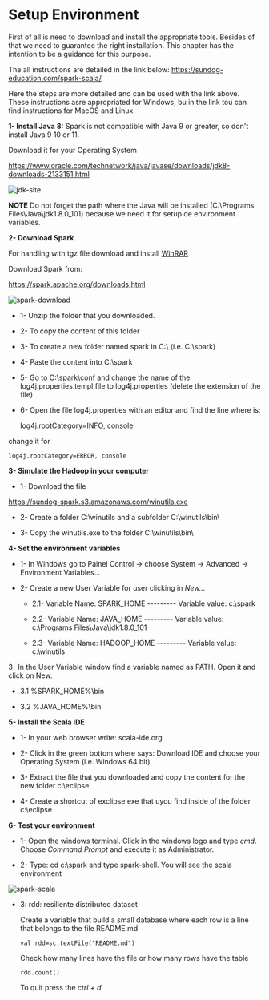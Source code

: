 # Setup Environment

First of all is need to download and install the appropriate tools. Besides of that we need to guarantee the right installation.
This chapter has the intention to be a guidance for this purpose.

The all instructions are detailed in the link below:
https://sundog-education.com/spark-scala/

Here the steps are more detailed and can be used with the link above. These instructions asre appropriated for Windows, bu in the link tou can find instructions for MacOS and Linux.

**1- Install Java 8:** Spark is not compatible with Java 9 or greater, so don't install Java 9 10 or 11.

  Download it for your Operating System
  
   https://www.oracle.com/technetwork/java/javase/downloads/jdk8-downloads-2133151.html
  
   ![jdk-site](https://user-images.githubusercontent.com/37953610/58574743-8c970e00-8238-11e9-9bfa-826e919a2850.JPG)

**NOTE** Do not forget the path where the Java will be installed (C:\Programs Files\Java\jdk1.8.0_101\) because we need it for setup de environment variables.

**2- Download Spark**

For handling with tgz file download and install [WinRAR](www.rarlab.com/download.html) 

Download Spark from:

   https://spark.apache.org/downloads.html
    
   ![spark-download](https://user-images.githubusercontent.com/37953610/58575184-7a699f80-8239-11e9-9965-799aecc4c523.JPG)
    
 - 1- Unzip the folder that you downloaded. 

 - 2- To copy the content of this folder

 - 3- To create a new folder named spark in C:\ (i.e. C:\spark)

 - 4-  Paste the content into C:\spark

 - 5- Go to C:\spark\conf and change the name of the log4j.properties.templ file to log4j.properties (delete the extension of the file)

 - 6- Open the file log4j.properties with an editor and find the line where is:

    log4j.rootCategory=INFO, console
    
change it for     

    log4j.rootCategory=ERROR, console

**3- Simulate the Hadoop in your computer**

 - 1- Download the file

  https://sundog-spark.s3.amazonaws.com/winutils.exe
  
 - 2- Create a folder C:\winutils and a subfolder C:\winutils\bin\

 - 3- Copy the winutils.exe to the folder C:\winutils\bin\

**4- Set the environment variables**

 - 1- In Windows go to Painel Control -> choose System -> Advanced -> Environment Variables... 

 - 2- Create a new User Variable for user clicking in _New..._

   - 2.1- Variable Name: SPARK_HOME  --------- Variable value: c:\spark
  
   - 2.2- Variable Name: JAVA_HOME  --------- Variable value: c:\Programs Files\Java\jdk1.8.0_101
  
   - 2.3- Variable Name: HADOOP_HOME  --------- Variable value: c:\winutils

3- In the User Variable window find a variable named as PATH. Open it and click on New.
  
   - 3.1 %SPARK_HOME%\bin
  
   - 3.2 %JAVA_HOME%\bin
  
 **5- Install the Scala IDE**
 
  - 1- In your web browser write: scala-ide.org
  
  - 2- Click in the green bottom where says: Download IDE and choose your Operating System (i.e. Windows 64 bit)
  
  - 3- Extract the file that you downloaded and copy the content for the new folder c:\eclipse
  
  - 4- Create a shortcut of exclipse.exe that uyou find inside of the folder c:\eclipse
  
 **6- Test your environment**
 
  - 1- Open the windows terminal. Click in the windows logo and type _cmd_. Choose _Command Prompt_ and execute it as Administrator.
  
  - 2- Type: cd c:\spark and type spark-shell. You will see the scala environment
  
  ![spark-scala](https://user-images.githubusercontent.com/37953610/58599122-bec76080-8276-11e9-8335-6c4c2fa2f7f0.JPG)

 
  - 3: rdd: resiliente distributed dataset
  
    Create a variable that build a small database where each row is a line that belongs to the file README.md
  
        val rdd=sc.textFile("README.md")
     
     Check how many lines have the file or how many rows have the table
      
        rdd.count()

     To quit press the _ctrl + d_
